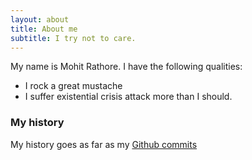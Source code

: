 ```yaml
---
layout: about
title: About me
subtitle: I try not to care.
---
```


My name is Mohit Rathore. I have the following qualities:

- I rock a great mustache
- I suffer existential crisis attack more than I should.

### My history
My history goes as far as my [Github commits](https://www.github.com/markroxor)
